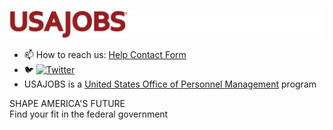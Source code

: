 [![USAJOBS](images/usajobs-logo.svg)](https://www.usajobs.gov)


- 📫 How to reach us: [Help Contact Form](https://www.usajobs.gov/Help/faq/suggestion/)
- 🐦 [![Twitter](https://img.shields.io/twitter/follow/usajobs?label=Follow%20%40usajobs&style=social)](https://twitter.com/usajobs)
- USAJOBS is a [United States Office of Personnel Management](https://github.com/us-opm) program

SHAPE AMERICA'S FUTURE  
Find your fit in the federal government



<!--

**Here are some ideas to get you started:**

🙋‍♀️ A short introduction - what is your organization all about?
🌈 Contribution guidelines - how can the community get involved?
👩‍💻 Useful resources - where can the community find your docs? Is there anything else the community should know?
🍿 Fun facts - what does your team eat for breakfast?
🧙 Remember, you can do mighty things with the power of [Markdown](https://docs.github.com/github/writing-on-github/getting-started-with-writing-and-formatting-on-github/basic-writing-and-formatting-syntax)
-->
